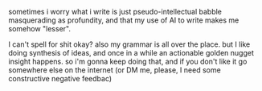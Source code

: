 sometimes i worry what i write is just pseudo-intellectual babble masquerading as profundity, and that my use of AI to write makes me somehow "lesser". 

I can't spell for shit okay? also my grammar is all over the place. but I like doing synthesis of ideas, and once in a while an actionable golden nugget insight happens. so i'm gonna keep doing that, and if you don't like it go somewhere else on the internet (or DM me, please, I need some constructive negative feedbac)